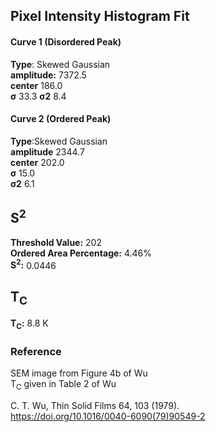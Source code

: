 ## Pixel Intensity Histogram Fit

#### Curve 1 (Disordered Peak)
**Type**: Skewed Gaussian\
**amplitude:** 7372.5\
**center** 186.0\
**σ** 33.3
**σ2** 8.4


#### Curve 2 (Ordered Peak)
**Type**:Skewed Gaussian\
**amplitude** 2344.7\
**center** 202.0\
**σ** 15.0\
**σ2** 6.1


## S<sup>2</sup>
**Threshold Value:** 202\
**Ordered Area Percentage:** 4.46%\
**S<sup>2</sup>:** 0.0446


## T<sub>C</sub>
**T<sub>C</sub>:**  8.8 K


### Reference
SEM image from Figure 4b of Wu \
T<sub>C</sub> given in Table 2 of Wu


C. T. Wu, Thin Solid Films 64, 103 (1979).\
https://doi.org/10.1016/0040-6090(79)90549-2
